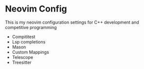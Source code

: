 # Neovim Config

This is my neovim configuration settings for C++ development and competitive programming

- Compititest
- Lsp completions
- Mason
- Custom Mappings
- Telescope
- Treesitter
